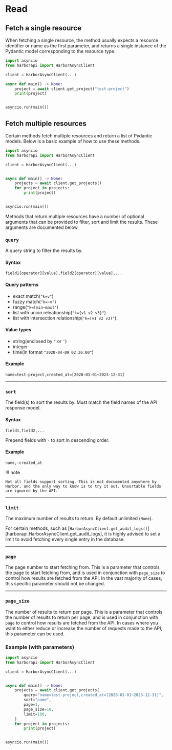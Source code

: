 # Read

## Fetch a single resource

When fetching a single resource, the method usually expects a resource identifier or name as the first parameter, and returns a single instance of the Pydantic model corresponding to the resource type.

```py
import asyncio
from harborapi import HarborAsyncClient

client = HarborAsyncClient(...)

async def main() -> None:
    project = await client.get_project("test-project")
    print(project)


asyncio.run(main())
```


## Fetch multiple resources

Certain methods fetch multiple resources and return a list of Pydantic models. Below is a basic example of how to use these methods.

```py
import asyncio
from harborapi import HarborAsyncClient

client = HarborAsyncClient(...)


async def main() -> None:
    projects = await client.get_projects()
    for project in projects:
        print(project)


asyncio.run(main())
```

Methods that return multiple resources have a number of optional arguments that can be provided to filter, sort and limit the results. These arguments are documented below.


### `query`

A query string to filter the results by.

#### Syntax

`field1[operator][value],field2[operator][value],...`

#### Query patterns

* exact match(`"k=v"`)
* fuzzy match(`"k=~v"`)
* range(`"k=[min~max]"`)
* list with union releationship(`"k={v1 v2 v3}"`)
* list with intersection relationship(`"k=(v1 v2 v3)"`).


#### Value types

* string(enclosed by `"` or `'`)
* integer
* time(in format `"2020-04-09 02:36:00"`)


#### Example

`name=test-project,created_at=[2020-01-01~2023-12-31]`



----

### `sort`

The field(s) to sort the results by. Must match the field names of the API response model.

#### Syntax

`field1,field2,...`

Prepend fields with `-` to sort in descending order.

#### Example

`name,-created_at`

!!! note

    Not all fields support sorting. This is not documented anywhere by Harbor, and the only way to know is to try it out. Unsortable fields are ignored by the API.

----

### `limit`

The maximum number of results to return. By default unlimited (`None`).

For certain methods, such as [`HarborAsyncClient.get_audit_logs()`][harborapi.HarborAsyncClient.get_audit_logs], it is highly advised to set a limit to avoid fetching every single entry in the database.

----

### `page`

The page number to start fetching from. This is a parameter that controls the page to start fetching from, and is used in conjunction with `page_size` to control how results are fetched from the API. In the vast majority of cases, this specific parameter should not be changed.

----

### `page_size`

The number of results to return per page. This is a parameter that controls the number of results to return per page, and is used in conjunction with `page` to control how results are fetched from the API. In cases where you want to either reduce or increase the number of requests made to the API, this parameter can be used.


### Example (with parameters)

```py
import asyncio
from harborapi import HarborAsyncClient

client = HarborAsyncClient(...)


async def main() -> None:
    projects = await client.get_projects(
        query="name=test-project,created_at=[2020-01-01~2023-12-31]",
        sort="name",
        page=1,
        page_size=10,
        limit=100,
    )
    for project in projects:
        print(project)


asyncio.run(main())
```
